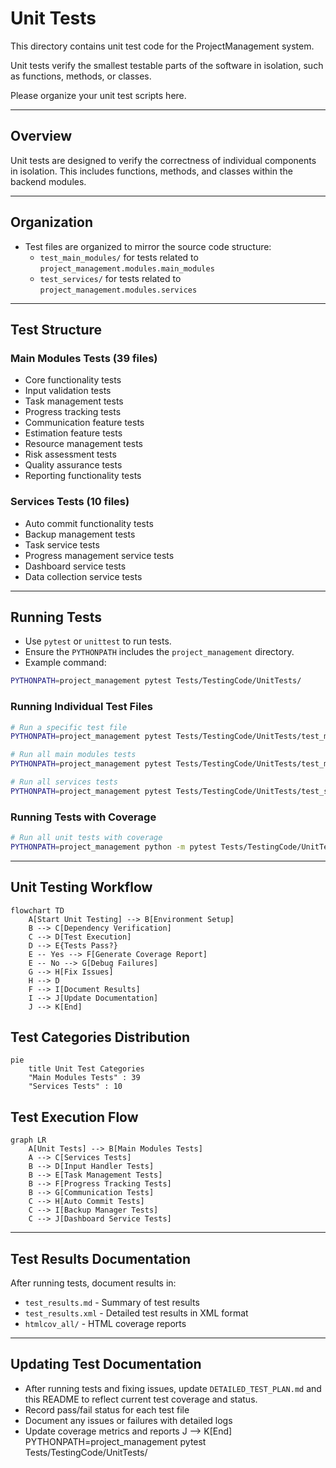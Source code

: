 # Unit Tests

This directory contains unit test code for the ProjectManagement system.

Unit tests verify the smallest testable parts of the software in isolation, such as functions, methods, or classes.

Please organize your unit test scripts here.

---

## Overview

Unit tests are designed to verify the correctness of individual components in isolation. This includes functions, methods, and classes within the backend modules.

---

## Organization

- Test files are organized to mirror the source code structure:
  - `test_main_modules/` for tests related to `project_management.modules.main_modules`
  - `test_services/` for tests related to `project_management.modules.services`

---

## Test Structure

### Main Modules Tests (39 files)
- Core functionality tests
- Input validation tests
- Task management tests
- Progress tracking tests
- Communication feature tests
- Estimation feature tests
- Resource management tests
- Risk assessment tests
- Quality assurance tests
- Reporting functionality tests

### Services Tests (10 files)
- Auto commit functionality tests
- Backup management tests
- Task service tests
- Progress management service tests
- Dashboard service tests
- Data collection service tests

---

## Running Tests

- Use `pytest` or `unittest` to run tests.
- Ensure the `PYTHONPATH` includes the `project_management` directory.
- Example command:

```bash
PYTHONPATH=project_management pytest Tests/TestingCode/UnitTests/
```

### Running Individual Test Files

```bash
# Run a specific test file
PYTHONPATH=project_management pytest Tests/TestingCode/UnitTests/test_main_modules/test_input_handler.py

# Run all main modules tests
PYTHONPATH=project_management pytest Tests/TestingCode/UnitTests/test_main_modules/

# Run all services tests
PYTHONPATH=project_management pytest Tests/TestingCode/UnitTests/test_services/
```

### Running Tests with Coverage

```bash
# Run all unit tests with coverage
PYTHONPATH=project_management python -m pytest Tests/TestingCode/UnitTests/ --cov=. --cov-report=html:htmlcov_all --cov-report=term-missing --cov-config=.coveragerc
```

---

## Unit Testing Workflow

```mermaid
flowchart TD
    A[Start Unit Testing] --> B[Environment Setup]
    B --> C[Dependency Verification]
    C --> D[Test Execution]
    D --> E{Tests Pass?}
    E -- Yes --> F[Generate Coverage Report]
    E -- No --> G[Debug Failures]
    G --> H[Fix Issues]
    H --> D
    F --> I[Document Results]
    I --> J[Update Documentation]
    J --> K[End]
```

## Test Categories Distribution

```mermaid
pie
    title Unit Test Categories
    "Main Modules Tests" : 39
    "Services Tests" : 10
```

## Test Execution Flow

```mermaid
graph LR
    A[Unit Tests] --> B[Main Modules Tests]
    A --> C[Services Tests]
    B --> D[Input Handler Tests]
    B --> E[Task Management Tests]
    B --> F[Progress Tracking Tests]
    B --> G[Communication Tests]
    C --> H[Auto Commit Tests]
    C --> I[Backup Manager Tests]
    C --> J[Dashboard Service Tests]
```

---

## Test Results Documentation

After running tests, document results in:
- `test_results.md` - Summary of test results
- `test_results.xml` - Detailed test results in XML format
- `htmlcov_all/` - HTML coverage reports

---

## Updating Test Documentation

- After running tests and fixing issues, update `DETAILED_TEST_PLAN.md` and this README to reflect current test coverage and status.
- Record pass/fail status for each test file
- Document any issues or failures with detailed logs
- Update coverage metrics and reports
    J --> K[End]
PYTHONPATH=project_management pytest Tests/TestingCode/UnitTests/
